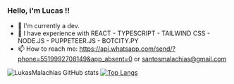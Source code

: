   ###  Hello, i'm Lucas !!

- 🔭 I'm currently a dev.
- 🌱 I have experience with REACT - TYPESCRIPT - TAILWIND CSS - NODE.JS - PUPPETEER.JS - BOTCITY.PY
- 📫 How to reach me: https://api.whatsapp.com/send/?phone=5519992708149&app_absent=0 or santosmalachias@gmail.com


![LukasMalachias GitHub stats](https://github-readme-stats.vercel.app/api?username=lukasmalachias&show_icons=true&theme=radical)
[![Top Langs](https://github-readme-stats.vercel.app/api/top-langs/?username=lukasmalachias&layout=donut&theme=radical)](https://github.com/anuraghazra/github-readme-stats)
